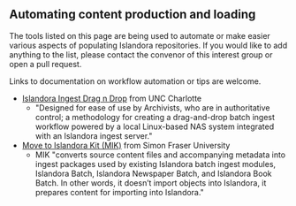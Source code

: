 ## Automating content production and loading

The tools listed on this page are being used to automate or make easier various aspects of populating Islandora repositories. If you would like to add anything to the list, please contact the convenor of this interest group or open a pull request.

Links to documentation on workflow automation or tips are welcome.

* [Islandora Ingest Drag n Drop](https://github.com/unc-charlotte-libraries/islandora_ingest_dragndrop) from UNC Charlotte
  * "Designed for ease of use by Archivists, who are in authoritative control; a methodology for creating a drag-and-drop batch ingest workflow powered by a local Linux-based NAS system integrated with an Islandora ingest server."
* [Move to Islandora Kit (MIK)](https://github.com/MarcusBarnes/mik) from Simon Fraser University
  * MIK "converts source content files and accompanying metadata into ingest packages used by existing Islandora batch ingest modules, Islandora Batch, Islandora Newspaper Batch, and Islandora Book Batch. In other words, it doesn’t import objects into Islandora, it prepares content for importing into Islandora."

